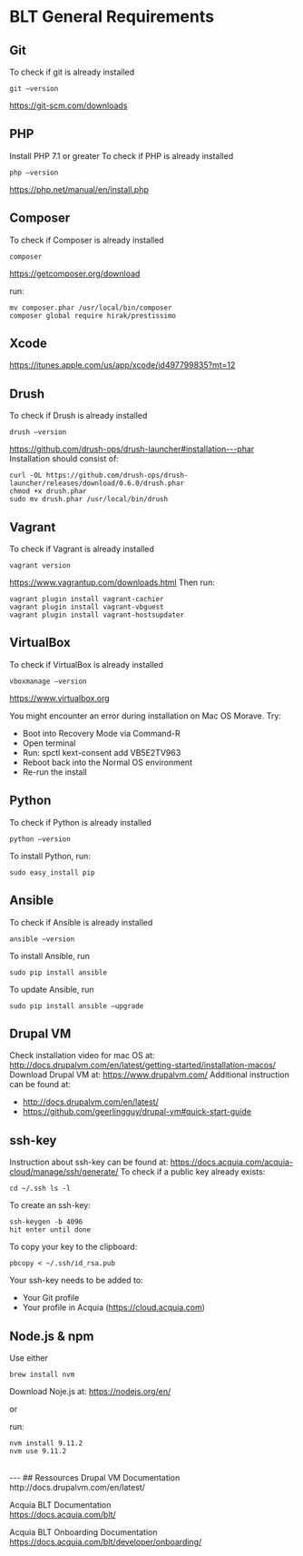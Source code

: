 # BLT General Requirements

## Git
To check if git is already installed
```
git –version 
```
https://git-scm.com/downloads

## PHP
Install PHP 7.1 or greater
To check if PHP is already installed
```
php –version 
```
https://php.net/manual/en/install.php

## Composer
To check if Composer is already installed
```
composer
```
https://getcomposer.org/download

run:
```
mv composer.phar /usr/local/bin/composer
composer global require hirak/prestissimo
```

## Xcode
https://itunes.apple.com/us/app/xcode/id497799835?mt=12 

## Drush
To check if Drush is already installed
```
drush –version 
```
https://github.com/drush-ops/drush-launcher#installation---phar
Installation should consist of:
```
curl -OL https://github.com/drush-ops/drush-launcher/releases/download/0.6.0/drush.phar
chmod +x drush.phar
sudo mv drush.phar /usr/local/bin/drush
```

## Vagrant
To check if Vagrant is already installed
```
vagrant version  
```
https://www.vagrantup.com/downloads.html
Then run:
```
vagrant plugin install vagrant-cachier
vagrant plugin install vagrant-vbguest
vagrant plugin install vagrant-hostsupdater
```

## VirtualBox
To check if VirtualBox is already installed
```
vboxmanage –version   
```
https://www.virtualbox.org

You might encounter an error during installation on Mac OS Morave. Try:
- Boot into Recovery Mode via Command-R
- Open terminal
- Run: spctl kext-consent add VB5E2TV963
- Reboot back into the Normal OS environment
- Re-run the install

## Python
To check if Python is already installed
```
python –version    
```
To install Python, run:
```
sudo easy_install pip    
```

## Ansible
To check if Ansible is already installed
```
ansible –version    
```
To install Ansible, run
```
sudo pip install ansible   
```
To update Ansible, run
```
sudo pip install ansible –upgrade   
```

## Drupal VM
Check installation video for mac OS at: http://docs.drupalvm.com/en/latest/getting-started/installation-macos/
Download Drupal VM at: https://www.drupalvm.com/
Additional instruction can be found at:
- http://docs.drupalvm.com/en/latest/
- https://github.com/geerlingguy/drupal-vm#quick-start-guide

## ssh-key
Instruction about ssh-key can be found at: https://docs.acquia.com/acquia-cloud/manage/ssh/generate/
To check if a public key already exists:
```
cd ~/.ssh ls -l 
```
To create an ssh-key: 
```
ssh-keygen -b 4096
hit enter until done
```
To copy your key to the clipboard: 
```
pbcopy < ~/.ssh/id_rsa.pub
```

Your ssh-key needs to be added to:
- Your Git profile
- Your profile in Acquia (https://cloud.acquia.com)

## Node.js & npm
Use either
```
brew install nvm
```
Download Noje.js at: https://nodejs.org/en/

or 

run:
```
nvm install 9.11.2
nvm use 9.11.2
```

  
<br />
---
## Ressources
Drupal VM Documentation  
http://docs.drupalvm.com/en/latest/

Acquia BLT Documentation  
https://docs.acquia.com/blt/

Acquia BLT Onboarding Documentation  
https://docs.acquia.com/blt/developer/onboarding/

